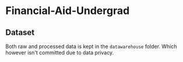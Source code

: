 # Financial-Aid-Undergrad

## Dataset

Both raw and processed data is kept in the `datawarehouse` folder. Which however isn't committed due to data privacy. 